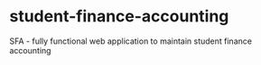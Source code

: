 # student-finance-accounting
SFA - fully functional web application to maintain student finance accounting
